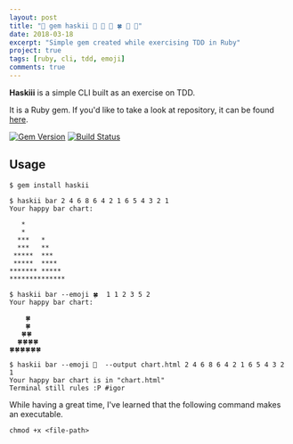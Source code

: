 ```yaml
---
layout: post
title: "💎 gem haskii 👋 🖖 🍒 🍀 🦁 💎"
date: 2018-03-18
excerpt: "Simple gem created while exercising TDD in Ruby"
project: true
tags: [ruby, cli, tdd, emoji]
comments: true
---
```


**Haskiii** is a simple CLI built as an exercise on TDD.

It is a Ruby gem. If you'd like to take a look at repository, it can be found
[here](https://github.com/mimimalizam/haskii).

[![Gem Version](https://badge.fury.io/rb/haskii.svg)](https://badge.fury.io/rb/haskii)
[![Build Status](https://semaphoreci.com/api/v1/mstojadinov/haskii/branches/master/badge.svg)](https://semaphoreci.com/mstojadinov/haskii)

## Usage

```
$ gem install haskii

$ haskii bar 2 4 6 8 6 4 2 1 6 5 4 3 2 1
Your happy bar chart:

   *
   *
  ***   *
  ***   **
 *****  ***
 *****  ****
******* *****
**************

$ haskii bar --emoji 🍀  1 1 2 3 5 2
Your happy bar chart:

    🍀
    🍀
   🍀🍀
  🍀🍀🍀🍀
🍀🍀🍀🍀🍀🍀

$ haskii bar --emoji 🍒  --output chart.html 2 4 6 8 6 4 2 1 6 5 4 3 2 1
Your happy bar chart is in "chart.html"
Terminal still rules :P #igor
```

While having a great time, I've learned that the following command
makes an executable.

```
chmod +x <file-path>
```
